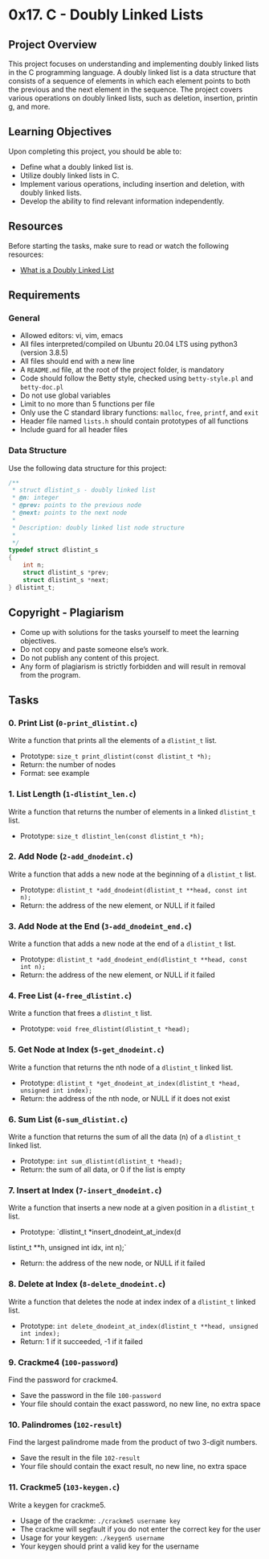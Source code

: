 # 0x17. C - Doubly Linked Lists

## Project Overview

This project focuses on understanding and implementing doubly linked lists in the C programming language. A doubly linked list is a data structure that consists of a sequence of elements in which each element points to both the previous and the next element in the sequence. The project covers various operations on doubly linked lists, such as deletion, insertion, printin g, and more.

## Learning Objectives

Upon completing this project, you should be able to:

- Define what a doubly linked list is.
- Utilize doubly linked lists in C.
- Implement various operations, including insertion and deletion, with doubly linked lists.
- Develop the ability to find relevant information independently.

## Resources

Before starting the tasks, make sure to read or watch the following resources:

- [What is a Doubly Linked List](https://en.wikipedia.org/wiki/Doubly_linked_list)

## Requirements

### General

- Allowed editors: vi, vim, emacs
- All files interpreted/compiled on Ubuntu 20.04 LTS using python3 (version 3.8.5)
- All files should end with a new line
- A `README.md` file, at the root of the project folder, is mandatory
- Code should follow the Betty style, checked using `betty-style.pl` and `betty-doc.pl`
- Do not use global variables
- Limit to no more than 5 functions per file
- Only use the C standard library functions: `malloc`, `free`, `printf`, and `exit`
- Header file named `lists.h` should contain prototypes of all functions
- Include guard for all header files

### Data Structure

Use the following data structure for this project:

```c
/**
 * struct dlistint_s - doubly linked list
 * @n: integer
 * @prev: points to the previous node
 * @next: points to the next node
 *
 * Description: doubly linked list node structure
 * 
 */
typedef struct dlistint_s
{
    int n;
    struct dlistint_s *prev;
    struct dlistint_s *next;
} dlistint_t;
```

## Copyright - Plagiarism

- Come up with solutions for the tasks yourself to meet the learning objectives.
- Do not copy and paste someone else’s work.
- Do not publish any content of this project.
- Any form of plagiarism is strictly forbidden and will result in removal from the program.

## Tasks

### 0. Print List (`0-print_dlistint.c`)

Write a function that prints all the elements of a `dlistint_t` list.

- Prototype: `size_t print_dlistint(const dlistint_t *h);`
- Return: the number of nodes
- Format: see example

### 1. List Length (`1-dlistint_len.c`)

Write a function that returns the number of elements in a linked `dlistint_t` list.

- Prototype: `size_t dlistint_len(const dlistint_t *h);`

### 2. Add Node (`2-add_dnodeint.c`)

Write a function that adds a new node at the beginning of a `dlistint_t` list.

- Prototype: `dlistint_t *add_dnodeint(dlistint_t **head, const int n);`
- Return: the address of the new element, or NULL if it failed

### 3. Add Node at the End (`3-add_dnodeint_end.c`)

Write a function that adds a new node at the end of a `dlistint_t` list.

- Prototype: `dlistint_t *add_dnodeint_end(dlistint_t **head, const int n);`
- Return: the address of the new element, or NULL if it failed

### 4. Free List (`4-free_dlistint.c`)

Write a function that frees a `dlistint_t` list.

- Prototype: `void free_dlistint(dlistint_t *head);`

### 5. Get Node at Index (`5-get_dnodeint.c`)

Write a function that returns the nth node of a `dlistint_t` linked list.

- Prototype: `dlistint_t *get_dnodeint_at_index(dlistint_t *head, unsigned int index);`
- Return: the address of the nth node, or NULL if it does not exist

### 6. Sum List (`6-sum_dlistint.c`)

Write a function that returns the sum of all the data (n) of a `dlistint_t` linked list.

- Prototype: `int sum_dlistint(dlistint_t *head);`
- Return: the sum of all data, or 0 if the list is empty

### 7. Insert at Index (`7-insert_dnodeint.c`)

Write a function that inserts a new node at a given position in a `dlistint_t` list.

- Prototype: `dlistint_t *insert_dnodeint_at_index(d

listint_t **h, unsigned int idx, int n);`
- Return: the address of the new node, or NULL if it failed

### 8. Delete at Index (`8-delete_dnodeint.c`)

Write a function that deletes the node at index index of a `dlistint_t` linked list.

- Prototype: `int delete_dnodeint_at_index(dlistint_t **head, unsigned int index);`
- Return: 1 if it succeeded, -1 if it failed

### 9. Crackme4 (`100-password`)

Find the password for crackme4.

- Save the password in the file `100-password`
- Your file should contain the exact password, no new line, no extra space

### 10. Palindromes (`102-result`)

Find the largest palindrome made from the product of two 3-digit numbers.

- Save the result in the file `102-result`
- Your file should contain the exact result, no new line, no extra space

### 11. Crackme5 (`103-keygen.c`)

Write a keygen for crackme5.

- Usage of the crackme: `./crackme5 username key`
- The crackme will segfault if you do not enter the correct key for the user
- Usage for your keygen: `./keygen5 username`
- Your keygen should print a valid key for the username


